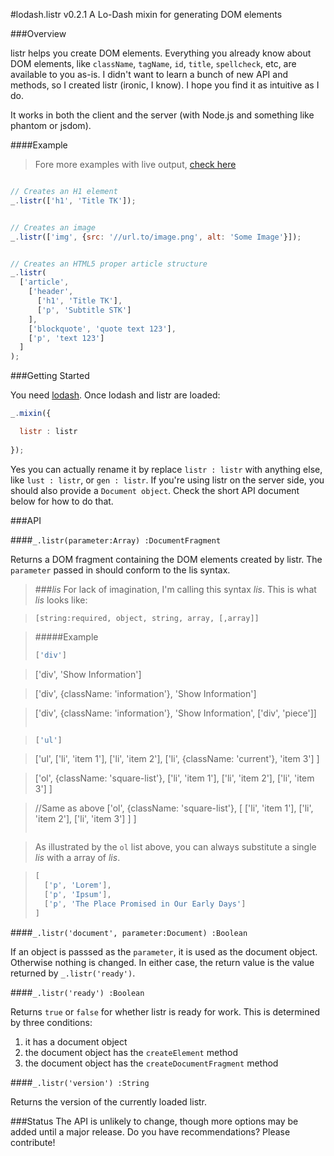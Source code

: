 #lodash.listr v0.2.1
A Lo-Dash mixin for generating DOM elements

###Overview

listr helps you create DOM elements. Everything you already know about DOM elements, like `className`, `tagName`, `id`, `title`, `spellcheck`, etc, are available to you as-is. I didn't want to learn a bunch of new API and methods, so I created listr (ironic, I know). I hope you find it as intuitive as I do.

It works in both the client and the server (with Node.js and something like phantom or jsdom).

####Example
> Fore more examples with live output, [check here](//gnayrr.github.io/listr "listr Page")

```js

// Creates an H1 element
_.listr(['h1', 'Title TK']);


// Creates an image
_.listr(['img', {src: '//url.to/image.png', alt: 'Some Image'}]);


// Creates an HTML5 proper article structure
_.listr(
  ['article',
    ['header',
      ['h1', 'Title TK'],
      ['p', 'Subtitle STK']
    ],
    ['blockquote', 'quote text 123'],
    ['p', 'text 123']
  ]
);

```

###Getting Started

You need [lodash](http://lodash.com "lodash.com"). Once lodash and listr are loaded:

```js
_.mixin({

  listr : listr
  
});
```

Yes you can actually rename it by replace `listr : listr` with anything else, like `lust : listr`, or `gen : listr`. If you're using listr on the server side, you should also provide a `Document object`. Check the short API document below for how to do that.

###API

####`_.listr(parameter:Array) :DocumentFragment`

Returns a DOM fragment containing the DOM elements created by listr. The `parameter` passed in should conform to the lis syntax.

> ###*lis*
> For lack of imagination, I'm calling this syntax *lis*. This is what *lis* looks like:

> `[string:required, object, string, array, [,array]]`

> #####Example
> ```js
> ['div']

> ['div', 'Show Information']

> ['div', {className: 'information'}, 'Show Information']

> ['div', {className: 'information'}, 'Show Information', ['div', 'piece']]
> ````

> ```js
> ['ul']

> ['ul',
>   ['li', 'item 1'],
>   ['li', 'item 2'],
>   ['li', {className: 'current'}, 'item 3']
> ]

> ['ol', {className: 'square-list'},
>   ['li', 'item 1'],
>   ['li', 'item 2'],
>   ['li', 'item 3']
> ]

> //Same as above
> ['ol', {className: 'square-list'},
>   [
>     ['li', 'item 1'],
>     ['li', 'item 2'],
>     ['li', 'item 3']
>   ]
> ]
> ````

> As illustrated by the `ol` list above, you can always substitute a single *lis* with a array of *lis*.

> ```js
> [
>   ['p', 'Lorem'],
>   ['p', 'Ipsum'],
>   ['p', 'The Place Promised in Our Early Days']
> ]
> ````
> 


####`_.listr('document', parameter:Document) :Boolean`

If an object is passsed as the `parameter`, it is used as the document object. Otherwise nothing is changed. In either case, the return value is the value returned by `_.listr('ready')`.

####`_.listr('ready') :Boolean`

Returns `true` or `false` for whether listr is ready for work. This is determined by three conditions:

1. it has a document object
2. the document object has the `createElement` method
3. the document object has the `createDocumentFragment` method

####`_.listr('version') :String`

Returns the version of the currently loaded listr.

###Status
The API is unlikely to change, though more options may be added until a major release. Do you have recommendations? Please contribute!


